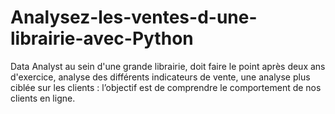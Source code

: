 # Analysez-les-ventes-d-une-librairie-avec-Python

Data Analyst au sein d'une grande librairie, doit faire le point après deux ans d'exercice, analyse des différents indicateurs de vente, une analyse plus ciblée sur les clients : l’objectif est de comprendre le comportement de nos clients en ligne.
